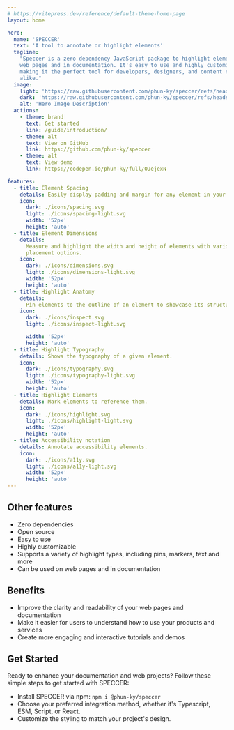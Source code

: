 ```yaml
---
# https://vitepress.dev/reference/default-theme-home-page
layout: home

hero:
  name: 'SPECCER'
  text: 'A tool to annotate or highlight elements'
  tagline:
    "Speccer is a zero dependency JavaScript package to highlight elements on
    web pages and in documentation. It's easy to use and highly customizable,
    making it the perfect tool for developers, designers, and content creators
    alike."
  image:
    light: 'https://raw.githubusercontent.com/phun-ky/speccer/refs/heads/main/public/logo-speccer-colored-light.svg'
    dark: 'https://raw.githubusercontent.com/phun-ky/speccer/refs/heads/main/public/logo-speccer-colored-dark.svg'
    alt: 'Hero Image Description'
  actions:
    - theme: brand
      text: Get started
      link: /guide/introduction/
    - theme: alt
      text: View on GitHub
      link: https://github.com/phun-ky/speccer
    - theme: alt
      text: View demo
      link: https://codepen.io/phun-ky/full/OJejexN

features:
  - title: Element Spacing
    details: Easily display padding and margin for any element in your projects.
    icon:
      dark: ./icons/spacing.svg
      light: ./icons/spacing-light.svg
      width: '52px'
      height: 'auto'
  - title: Element Dimensions
    details:
      Measure and highlight the width and height of elements with various
      placement options.
    icon:
      dark: ./icons/dimensions.svg
      light: ./icons/dimensions-light.svg
      width: '52px'
      height: 'auto'
  - title: Highlight Anatomy
    details:
      Pin elements to the outline of an element to showcase its structure.
    icon:
      dark: ./icons/inspect.svg
      light: ./icons/inspect-light.svg

      width: '52px'
      height: 'auto'
  - title: Highlight Typography
    details: Shows the typography of a given element.
    icon:
      dark: ./icons/typography.svg
      light: ./icons/typography-light.svg
      width: '52px'
      height: 'auto'
  - title: Highlight Elements
    details: Mark elements to reference them.
    icon:
      dark: ./icons/highlight.svg
      light: ./icons/highlight-light.svg
      width: '52px'
      height: 'auto'
  - title: Accessibility notation
    details: Annotate accessibility elements.
    icon:
      dark: ./icons/a11y.svg
      light: ./icons/a11y-light.svg
      width: '52px'
      height: 'auto'
---
```


## Other features

- Zero dependencies
- Open source
- Easy to use
- Highly customizable
- Supports a variety of highlight types, including pins, markers, text and more
- Can be used on web pages and in documentation

## Benefits

- Improve the clarity and readability of your web pages and documentation
- Make it easier for users to understand how to use your products and services
- Create more engaging and interactive tutorials and demos

## Get Started

Ready to enhance your documentation and web projects? Follow these simple steps
to get started with SPECCER:

- Install SPECCER via npm: `npm i @phun-ky/speccer`
- Choose your preferred integration method, whether it's Typescript, ESM,
  Script, or React.
- Customize the styling to match your project's design.
